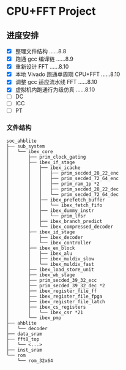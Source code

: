 # CPU+FFT Project #

## 进度安排 ##

- [x] 整理文件结构 ......8.8
- [x] 跑通 gcc 编译链 ......8.9
- [x] 重新设计 FFT ......8.10
- [x] 本地 Vivado 跑通单周期 CPU+FFT ......8.10
- [x] 调整 gcc 适应流水线 FFT ......8.10
- [x] 虚拟机内跑通行为级仿真 ......8.10
- [ ] DC
- [ ] ICC
- [ ] PT

### 文件结构 ###

``` .
soc_ahblite
├── sub_system
│   └── ibex_core
│       ├── prim_clock_gating
│       ├── ibex_if_stage
│       │   ├── ibex_icache
│       │   │   ├── prim_secded_28_22_enc
│       │   │   ├── prim_secded_72_64_enc
│       │   │   ├── prim_ram_1p *2
│       │   │   ├── prim_secded_28_22_dec
│       │   │   └── prim_secded_72_64_dec
│       │   ├── ibex_prefetch_buffer
│       │   │   └── ibex_fetch_fifo
│       │   ├── ibex_dummy_instr
│       │   │   └── prim_lfsr
│       │   ├── ibex_branch_predict
│       │   └── ibex_compressed_decoder
│       ├── ibex_id_stage
│       │   ├── ibex_decoder
│       │   └── ibex_controller
│       ├── ibex_ex_block
│       │   ├── ibex_alu
│       │   ├── ibex_muldiv_slow
│       │   └── ibex_muldiv_fast
│       ├── ibex_load_store_unit
│       ├── ibex_wb_stage
│       ├── prim_secded_39_32_ecc
│       ├── prim_secded_39_32_dec *2
│       ├── ibex_register_file_ff
│       ├── ibex_register_file_fpga
│       ├── ibex_register_file_latch
│       ├── ibex_cs_registers
│       │   └── ibex_csr *21
│       └── ibex_pmp
├── ahblite
│   └── decoder
├── data_sram
├── fft8_top
│   └── <...>
├── inst_sram
└── rom
    └── rom_32x64
```
